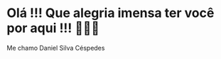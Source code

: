 # Olá !!! Que alegria imensa ter você por aqui !!! :star_struck::star_struck::star_struck:

Me chamo Daniel Silva Céspedes
